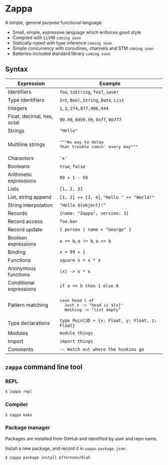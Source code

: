 # Zappa

A simple, general purpose functional language.

- Small, simple, expressive language which enforces good style
- Compiled with LLVM `coming soon`
- Statically-typed with type inference `coming soon`
- Simple concurrency with coroutines, channels and STM `coming soon`
- Batteries-included standard library `coming soon`

## Syntax

<table>
  <thead>
    <tr>
      <th>Expression</th>
      <th>Example</th>
    </tr>
  </thead>
  <tbody>
    <tr>
      <td>Identifiers</td>
      <td><code>foo</code>, <code>toString</code>, <code>foo?</code>, <code>save!</code></td>
    </tr>
    <tr>
      <td>Type identifiers</td>
      <td><code>Int</code>, <code>Bool</code>, <code>String</code>, <code>Date</code>, <code>List</code></td>
    </tr>
    <tr>
      <td>Integers</td>
      <td><code>1</code>, <code>2</code>, <code>274,877,906,944</code></td>
    </tr>
    <tr>
      <td>Float, decimal, hex, octal</td>
      <td><code>99.99</code>, <code>0d99.99</code>, <code>0xff</code>, <code>0o777</code></td>
    </tr>
    <tr>
      <td>Strings</td>
      <td><code>"Hello"</code></td>
    </tr>
    <tr>
      <td>Multiline strings</td>
      <td>
        <pre>"""No way to delay
That trouble comin' every day"""</pre>
      </td>
    </tr>
    <tr>
      <td>Characters</td>
      <td><code>'x'</code></td>
    </tr>
    <tr>
      <td>Booleans</td>
      <td><code>true</code>, <code>false</code></td>
    </tr>
    <tr>
      <td>Arithmetic expressions</td>
      <td><code>99 + 1 - 50</code></td>
    </tr>
    <tr>
      <td>Lists</td>
      <td><code>[1, 2, 3]</code></td>
    </tr>
    <tr>
      <td>List, string append</td>
      <td><code>[1, 2] ++ [3, 4]</code>, <code>"Hello " ++ "World!"</code></td>
    </tr>
    <tr>
      <td>String interpolation</td>
      <td><code>"Hello ${object}!"</code></td>
    </tr>
    <tr>
      <td>Records</td>
      <td><code>{name: "Zappa", version: 1}</code></td>
    </tr>
    <tr>
      <td>Record access</td>
      <td><code>foo.bar</code></td>
    </tr>
    <tr>
      <td>Record update</td>
      <td><code>{ person | name = "George" }</code></td>
    </tr>
    <tr>
      <td>Boolean expressions</td>
      <td><code>a == b</code>, <code>a != b</code>, <code>a &lt;= b</code></td>
    </tr>
    <tr>
      <td>Binding</td>
      <td><code>x = 99 + 1</code></td>
    </tr>
    <tr>
      <td>Functions</td>
      <td><code>square x = x * x</code></td>
    </tr>
    <tr>
      <td>Anonymous functions</td>
      <td><code>(x) -&gt; x * x</code></td>
    </tr>
    <tr>
      <td>Conditional expressions</td>
      <td><code>if a == b then 1 else 0</code></td>
    </tr>
    <tr>
      <td>Pattern matching</td>
      <td>
        <pre>case head l of
  Just x -> "head is ${x}"
  Nothing -> "list empty"</pre>
      </td>
    </tr>
    <tr>
      <td>Type declarations</td>
      <td><code>type Point3D = {x: Float, y: Float, z: Float}</code></td>
    </tr>
    <tr>
      <td>Modules</td>
      <td><code>module things</code></td>
    </tr>
    <tr>
      <td>Import</td>
      <td><code>import things</code></td>
    </tr>
    <tr>
      <td>Comments</td>
      <td><code>-- Watch out where the huskies go</code></td>
    </tr>
  </tbody>
</table>

## `zappa` command line tool

### REPL

```sh
$ zappa repl
```

### Compiler

```sh
$ zappa make
```

### Package manager

Packages are installed from GitHub and identified by user and repo name.

Install a new package, and record it in `zappa-package.json`:

```sh
$ zappa package install afternoon/blah
```

